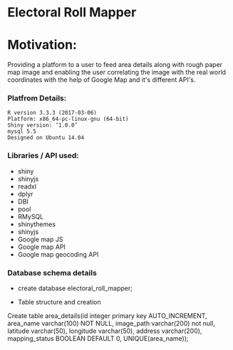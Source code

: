 # Electoral Roll Mapper

# Motivation:
Providing a platform to a user to feed area details along with rough paper map image and enabling the user correlating the image with the real world coordinates with the help of Google Map and it's different API's.

### Platfrom Details:
    R version 3.3.3 (2017-03-06)
    Platform: x86_64-pc-linux-gnu (64-bit)
    Shiny version: ‘1.0.0’
    mysql 5.5
    Designed on Ubuntu 14.04

### Libraries / API used:
* shiny
* shinyjs
* readxl
* dplyr
* DBI
* pool
* RMySQL
* shinythemes
* shinyjs
* Google map JS 
* Google map API
* Google map geocoding API

### Database schema details
* create database electoral_roll_mapper;

* Table structure and creation

Create table area_details(id integer primary key AUTO_INCREMENT, 
                          area_name varchar(100) NOT NULL,
                          image_path varchar(200) not null,
                          latitude varchar(50),
                          longitude varchar(50),
                          address varchar(200),
                          mapping_status BOOLEAN DEFAULT 0,
                          UNIQUE(area_name));
